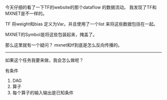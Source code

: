 今天仔细的看了一下TF的website的那个dataflow 的数据流动。
我发现了TF和MXNET是不一样的。

TF 将weight和bias 定义为Var。并且使用了一个list 来将这些数据包括在一起。

MXNET的Symbol是将这些包装起来，掩盖了。

那么这里就有一个疑问？
mxnet和tf到底是怎么反向传播的。


---
如果这个任务我要来做，我会怎么做呢？

有条件

1. DAG
2. 算子
3. 每个算子的输入输出是已知条件
